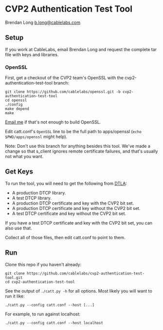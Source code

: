 # CVP2 Authentication Test Tool

Brendan Long <b.long@cablelabs.com>

## Setup

If you work at CableLabs, email Brendan Long and request the complete tar file with keys and libraries.

### OpenSSL

First, get a checkout of the CVP2 team's OpenSSL with the cvp2-authentication-test-tool branch:

    git clone https://github.com/cablelabs/openssl.git -b cvp2-authentication-test-tool
    cd openssl
    ./config
    make depend
    make

[Email me](mailto:b.long@cablelabs.com) if that's not enough to build OpenSSL.

Edit catt.conf's `OpenSSL` line to be the full path to apps/openssl (`echo $PWD/apps/openssl` might help).

Note: Don't use this branch for anything besides this tool. We've made a change so that s_client ignores remote certificate failures, and that's usually not what you want.

## Get Keys

To run the tool, you will need to get the following from [DTLA](http://www.dtcp.com/):

  * A production DTCP library.
  * A test DTCP library.
  * A production DTCP certificate and key with the CVP2 bit set.
  * A production DTCP certificate and key without the CVP2 bit set.
  * A test DTCP certificate and key without the CVP2 bit set.

If you have a test DTCP certificate and key with the CVP2 bit set, you can also use that.

Collect all of those files, then edit catt.conf to point to them.

## Run

Clone this repo if you haven't already:

    git clone https://github.com/cablelabs/cvp2-authentication-test-tool.git
    cd cvp2-authentication-test-tool

See the output of `./catt.py -h` for all options. Most likely you will want to run it like:

    ./catt.py --config catt.conf --host [...]

For example, to run against localhost:

    ./catt.py --config catt.conf --host localhost
